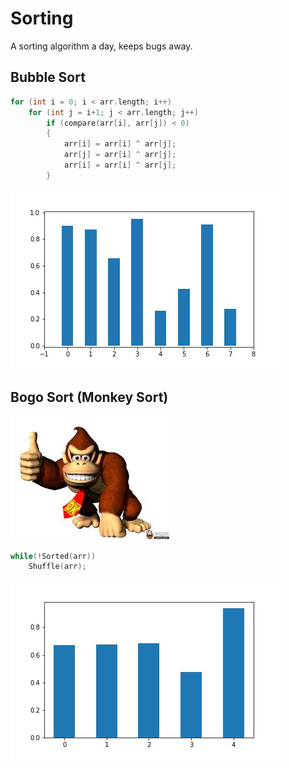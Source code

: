 # Sorting

A sorting algorithm a day, keeps bugs away.

## Bubble Sort

```C
for (int i = 0; i < arr.length; i++)
    for (int j = i+1; j < arr.length; j++)
        if (compare(arr[i], arr[j]) < 0)
        {
            arr[i] = arr[i] ^ arr[j];
            arr[j] = arr[i] ^ arr[j];
            arr[i] = arr[i] ^ arr[j];
        }
```

![bubble](./images/BubbleSort.gif)

## Bogo Sort (Monkey Sort)

![donkeykong](./images/DonkeyKong.jpg)

```c
while(!Sorted(arr))
    Shuffle(arr);
```

![bubble](./images/BogoSort.gif)

